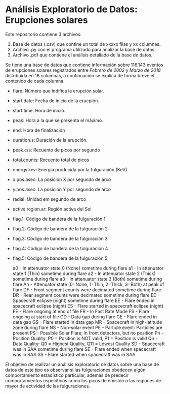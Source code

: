 # Análisis Exploratorio de Datos: Erupciones solares
Este repositorio contiene 3 archivos:
1. Base de datos (.csv) que contine un total de xxxxx filas y xx columnas.
2. Archivo .py con el programa utilizado para analizar la base de datos.
3. Archivo .pdf que contiene el análisis detallado de la base de datos.

Se tiene una base de datos que contiene información sobre 116.143 eventos de erupciones solares registrados entre *Febrero de 2002* y *Marzo de 2018* distribuida en 18 columnas, a continuación se explica de forma breve el contenido de cada columna.
- flare: Número que indifica la erupción solar.
- start.date: Fecha de inicio de la erucpión.
- start.time: Hora de inicio.
- peak: Hora a la que se presenta el máximo.
- end: Hora de finalización
- duration.s: Duración de la erupción.
- peak.c/s: Recuento de picos por segundo	
- total.counts: Recuento total de picos 
- energy.kev: Energía producida por la fulguración (KeV)
- x.pos.asec: La posición X por segundo de arco
- y.pos.asec: La posición Y por segundo de arco
- radial: Unidad em segundo de arco
- active.region.ar: Región activa del Sol 
- flag.1: Código de bandera de la fulguración 1
- flag.2: Código de bandera de la fulguración 2	
- flag.3: Código de bandera de la fulguración 3	
- flag.4: Código de bandera de la fulguración 4	
- flag.5: Código de bandera de la fulguración 5

    a0 - In attenuator state 0 (None) sometime during flare
    a1 - In attenuator state 1 (Thin) sometime during flare
    a2 - In attenuator state 2 (Thick) sometime during flare
    a3 - In attenuator state 3 (Both) sometime during flare
    An - Attenuator state (0=None, 1=Thin, 2=Thick, 3=Both) at peak of flare
    DF - Front segment counts were decimated sometime during flare
    DR - Rear segment counts were decimated sometime during flare
    ED - Spacecraft eclipse (night) sometime during flare
    EE - Flare ended in spacecraft eclipse (night)
    ES - Flare started in spacecraft eclipse (night)
    FE - Flare ongoing at end of file
    FR - In Fast Rate Mode
    FS - Flare ongoing at start of file
    GD - Data gap during flare
    GE - Flare ended in data gap
    GS - Flare started in data gap
    MR - Spacecraft in high-latitude zone during flare
    NS - Non-solar event
    PE - Particle event: Particles are present
    PS - Possible Solar Flare; in front detectors, but no position
    Pn - Position Quality: P0 = Position is NOT valid, P1 = Position is valid
    Qn - Data Quality: Q0 = Highest Quality, Q11 = Lowest Quality
    SD - Spacecraft was in SAA sometime during flare
    SE - Flare ended when spacecraft was in SAA
    SS - Flare started when spacecraft was in SAA

El objetivo de realizar un análisis exploratorio de datos sobre una base de datos de este tipo es observar si las fulguraciones obedecen algún comportamiento estadístico partícular, además de predecir comportamientos específicos como los picos de emisión o las regiones de mayor de actividad de las fulguraciones. 



